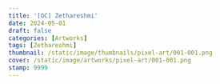 ```yaml
---
title: '[OC] Zethareshmi'
date: 2024-05-01
draft: false
categories: [Artworks]
tags: [Zethareshmi]
thumbnail: /static/image/thumbnails/pixel-art/001-001.png
cover: /static/image/artworks/pixel-art/001-001.png
stamp: 9999
---
```

